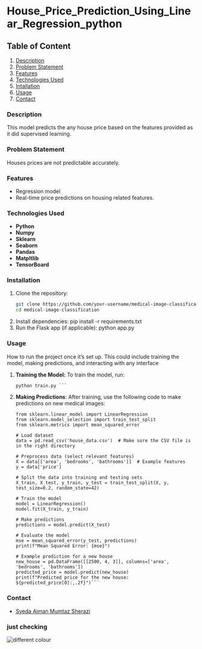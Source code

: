 # House_Price_Prediction_Using_Linear_Regression_python

## Table of Content
1. [Description](#Description)
2. [Problem Statement](#ProblemStatement)
3. [Features](#Features)
4. [Technologies Used](#TechnologiesUsed)
5. [Intallation](#Installation)
6. [Usage](#Usage)
7. [Contact](#Contact)
   


### Description
This model predicts the any house price based on the features provided as it did supervised learning.

### Problem Statement
Houses prices are not predictable accurately.

### Features
- Regression model
- Real-time price predictions on housing related features.

### Technologies Used

- **Python**
- **Numpy**
- **Sklearn**
- **Seaborn**
- **Pandas**
- **Matpltlib**
- **TensorBoard**

### Installation
1. Clone the repository:
   ```bash
   git clone https://github.com/your-username/medical-image-classification.git
   cd medical-image-classification
2. Install dependencies:
   pip install -r requirements.txt
3. Run the Flask app (if applicable):
   python app.py

### Usage
How to run the project once it’s set up. This could include training the model, making predictions, and interacting with any interface
1. **Training the Model:**
      To train the model, run:
      ``` python
      python train.py ```
2. **Making Predictions**: After training, use the following code to make predictions on new medical images:
      ```import pandas as pd
      from sklearn.linear_model import LinearRegression
      from sklearn.model_selection import train_test_split
      from sklearn.metrics import mean_squared_error
      
      # Load dataset
      data = pd.read_csv('house_data.csv')  # Make sure the CSV file is in the right directory
      
      # Preprocess data (select relevant features)
      X = data[['area', 'bedrooms', 'bathrooms']]  # Example features
      y = data['price']
      
      # Split the data into training and testing sets
      X_train, X_test, y_train, y_test = train_test_split(X, y, test_size=0.2, random_state=42)
      
      # Train the model
      model = LinearRegression()
      model.fit(X_train, y_train)
      
      # Make predictions
      predictions = model.predict(X_test)
      
      # Evaluate the model
      mse = mean_squared_error(y_test, predictions)
      print(f"Mean Squared Error: {mse}")
      
      # Example prediction for a new house
      new_house = pd.DataFrame([[2500, 4, 3]], columns=['area', 'bedrooms', 'bathrooms'])
      predicted_price = model.predict(new_house)
      print(f"Predicted price for the new house: ${predicted_price[0]:,.2f}")```

### Contact
- [Syeda Aiman Mumtaz Sherazi](mailto:aimanmumtaz27@gmail.com)
  
### just checking
![different colour](https://github.com/user-attachments/assets/80100bbf-cb50-4f04-aedf-b22856821e17)
